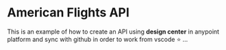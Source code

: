 # American Flights API

This is an example of how to create an API using **design center** in anypoint platform and sync with github in order to work from vscode :star: ...
